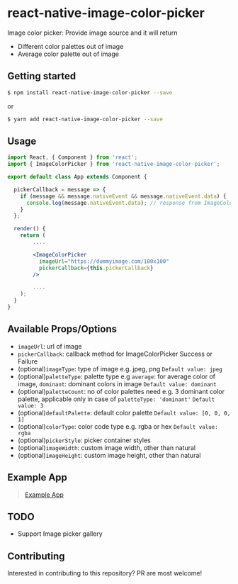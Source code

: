 
# react-native-image-color-picker
Image color picker: Provide image source and it will return 
- Different color palettes out of image 
- Average color palette out of image

## Getting started

```sh
$ npm install react-native-image-color-picker --save
```
or

```sh
$ yarn add react-native-image-color-picker --save
```

## Usage

```jsx
import React, { Component } from 'react';
import { ImageColorPicker } from 'react-native-image-color-picker';

export default class App extends Component {

  pickerCallback = message => {
    if (message && message.nativeEvent && message.nativeEvent.data) {
      console.log(message.nativeEvent.data); // response from ImageColorPicker
    }
  };

  render() {
    return (
        ....

        <ImageColorPicker
          imageUrl="https://dummyimage.com/100x100"
          pickerCallback={this.pickerCallback}
        />

        ....
    );
  }
}
```

## Available Props/Options

- `imageUrl`: url of image 
- `pickerCallback`: callback method for ImageColorPicker Success or Failure
- (optional)`imageType`: type of image e.g. jpeg, png `Default value: jpeg`
- (optional)`paletteType`: palette type e.g `average`: for average color of image, `dominant`: dominant colors in image `Default value: dominant`
- (optional)`paletteCount`: no of color palettes need e.g. 3 dominant color palette, applicable only in case of `paletteType: 'dominant'` `Default value: 3`
- (optional)`defaultPalette`: default color palette `Default value: [0, 0, 0, 1]`
- (optional)`colorType`: color code type e.g. rgba or hex `Default value: rgba`
- (optional)`pickerStyle`: picker container styles
- (optional)`imageWidth`: custom image width, other than natural
- (optional)`imageHeight`: custom image height, other than natural

## Example App
> [Example App](https://github.com/pradeep1991singh/ImageColorPickerExampleApp)

## TODO

- Support Image picker gallery

## Contributing

Interested in contributing to this repository? PR are most welcome!
